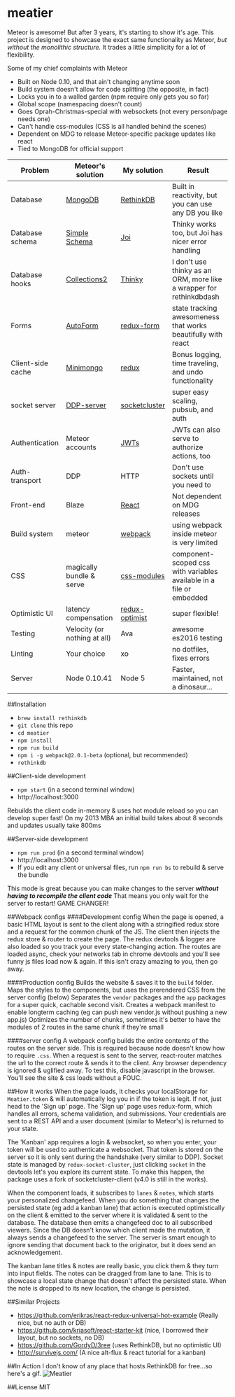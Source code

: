 # meatier

Meteor is awesome! But after 3 years, it's starting to show it's age. This project is designed to showcase 
the exact same functionality as Meteor, *but without the monolithic structure.* 
It trades a little simplicity for a lot of flexibility.

Some of my chief complaints with Meteor
 - Built on Node 0.10, and that ain't changing anytime soon
 - Build system doesn't allow for code splitting (the opposite, in fact)
 - Locks you in to a walled garden (npm require only gets you so far)
 - Global scope (namespacing doesn't count)
 - Goes Oprah-Christmas-special with websockets (not every person/page needs one)
 - Can't handle css-modules (CSS is all handled behind the scenes)
 - Dependent on MDG to release Meteor-specific package updates like react
 - Tied to MongoDB for official support
 
| Problem           | Meteor's solution            | My solution    | Result                                                              |
|-------------------|------------------------------|----------------|---------------------------------------------------------------------|
| Database          | [MongoDB](https://www.mongodb.org/)                      | [RethinkDB](https://www.rethinkdb.com/)      | Built in reactivity, but you can use any DB you like                |
| Database schema   | [Simple Schema](https://github.com/aldeed/meteor-simple-schema)                | [Joi](https://github.com/hapijs/joi)            | Thinky works too, but Joi has nicer error handling                  |
| Database hooks    | [Collections2](https://github.com/aldeed/meteor-collection2)                 | [Thinky](https://github.com/neumino/thinky)         | I don't use thinky as an ORM, more like a wrapper for rethinkdbdash |
| Forms             | [AutoForm](https://github.com/aldeed/meteor-autoform)                     | [redux-form](https://github.com/erikras/redux-form)     | state tracking awesomeness that works beautifully with react        |
| Client-side cache | [Minimongo](https://www.meteor.com/mini-databases)                    | [redux](http://redux.js.org/)          | Bonus logging, time traveling, and undo functionality               |
| socket server     | [DDP-server](https://www.meteor.com/ddp)                   | [socketcluster](http://socketcluster.io/#!/)  | super easy scaling, pubsub, and auth                                |
| Authentication    | Meteor accounts              | [JWTs](https://jwt.io)           | JWTs can also serve to authorize actions, too                       |
| Auth-transport    | DDP                          | HTTP           | Don't use sockets until you need to                                 |
| Front-end         | Blaze                        | [React](https://facebook.github.io/react/)          | Not dependent on MDG releases                                       |
| Build system      | meteor                       | [webpack](https://webpack.github.io/)        | using webpack inside meteor is very limited                         |
| CSS               | magically bundle & serve     | [css-modules](https://github.com/css-modules/css-modules)    | component-scoped css with variables available in a file or embedded |
| Optimistic UI     | latency compensation         | [redux-optimist](https://github.com/ForbesLindesay/redux-optimist) | super flexible!                                                     |
| Testing           | Velocity (or nothing at all) | Ava            | awesome es2016 testing                                              |
| Linting           | Your choice                  | xo             | no dotfiles, fixes errors                                           |
| Server            | Node 0.10.41                 | Node 5         | Faster, maintained, not a dinosaur...                               |
 
##Installation
- `brew install rethinkdb`
- `git clone` this repo
- `cd meatier`
- `npm install`
- `npm run build`
- `npm i -g webpack@2.0.1-beta` (optional, but recommended)
- `rethinkdb`

##Client-side development
- `npm start` (in a second terminal window)
- http://localhost:3000

Rebuilds the client code in-memory & uses hot module reload so you can develop super fast!
On my 2013 MBA an initial build takes about 8 seconds and updates usually take 800ms

##Server-side development
- `npm run prod` (in a second terminal window)
- http://localhost:3000
- If you edit any client or universal files, run `npm run bs` to rebuild & serve the bundle

This mode is great because you can make changes to the server ***without having to recompile the client code***
That means you only wait for the server to restart! GAME CHANGER!

##Webpack configs
####Development config
When the page is opened, a basic HTML layout is sent to the client along with a stringified redux store and a request for the common chunk of the JS.
The client then injects the redux store & router to create the page.
The redux devtools & logger are also loaded so you track your every state-changing action. 
The routes are loaded async, check your networks tab in chrome devtools and you'll see funny js files load now & again. 
If this isn't crazy amazing to you, then go away.

####Production config
Builds the website & saves it to the `build` folder.
Maps the styles to the components, but uses the prerendered CSS from the server config (below)
Separates the `vendor` packages and the `app` packages for a super quick, cachable second visit.
Creates a webpack manifest to enable longterm caching (eg can push new vendor.js without pushing a new app.js)
Optimizes the number of chunks, sometimes it's better to have the modules of 2 routes in the same chunk if they're small

####server config
A webpack config builds the entire contents of the routes on the server side.
This is required because node doesn't know how to require `.css`.
When a request is sent to the server, react-router matches the url to the correct route & sends it to the client.
Any browser dependency is ignored & uglified away.
To test this, disable javascript in the browser. You'll see the site & css loads without a FOUC.

##How it works
When the page loads, it checks your localStorage for `Meatier.token` & will automatically log you in if the token is legit. 
If not, just head to the 'Sign up' page. The 'Sign up' page uses redux-form, which handles all errors, schema validation,
and submissions. Your credentials are sent to a REST API and a user document (similar to Meteor's) is returned to your state.

The 'Kanban' app requires a login & websocket, so when you enter, your token will be used to authenticate a websocket.
That token is stored on the server so it is only sent during the handshake (very similar to DDP). Socket state is managed
by `redux-socket-cluster`, just clicking `socket` in the devtools let's you explore its current state. 
To make this happen, the package uses a fork of socketcluster-client (v4.0 is still in the works). 

When the component loads, it subscribes to `lanes` & `notes`, which starts your personalized changefeed.
When you do something that changes the persisted state (eg add a kanban lane) that action is executed
optimistically on the client & emitted to the server where it is validated & sent to the database. 
The database then emits a changefeed doc to all subscribed viewers.
Since the DB doesn't know which client made the mutation, it always sends a changefeed to the server.
The server is smart enough to ignore sending that document back to the originator, but it does send an acknowledgement.

The kanban lane titles & notes are really basic, you click them & they turn into input fields. 
The notes can be dragged from lane to lane. This is to showcase a local state change that doesn't affect the persisted state.
When the note is dropped to its new location, the change is persisted. 


##Similar Projects
 - https://github.com/erikras/react-redux-universal-hot-example (Really nice, but no auth or DB)
 - https://github.com/kriasoft/react-starter-kit (nice, I borrowed their layout, but no sockets, no DB)
 - https://github.com/GordyD/3ree (uses RethinkDB, but no optimistic UI)
 - http://survivejs.com/ (A nice alt-flux & react tutorial for a kanban)

##In Action
I don't know of any place that hosts RethinkDB for free...so here's a gif. 
![Meatier](http://imgur.com/B3IErZr.gif)

##License
MIT




